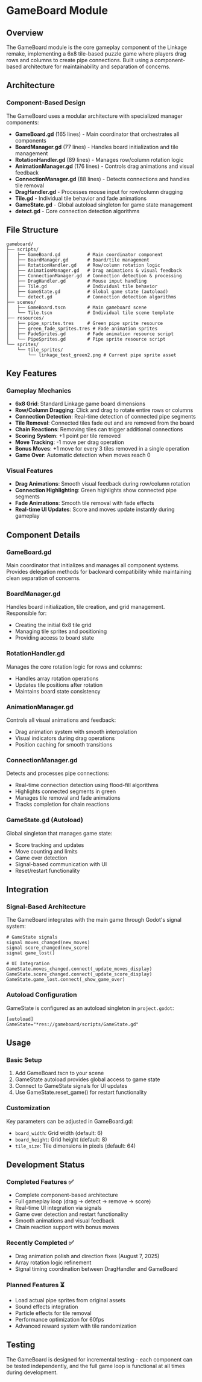 # GameBoard Module

## Overview
The GameBoard module is the core gameplay component of the Linkage remake, implementing a 6x8 tile-based puzzle game where players drag rows and columns to create pipe connections. Built using a component-based architecture for maintainability and separation of concerns.

## Architecture

### Component-Based Design
The GameBoard uses a modular architecture with specialized manager components:

- **GameBoard.gd** (165 lines) - Main coordinator that orchestrates all components
- **BoardManager.gd** (77 lines) - Handles board initialization and tile management
- **RotationHandler.gd** (89 lines) - Manages row/column rotation logic
- **AnimationManager.gd** (176 lines) - Controls drag animations and visual feedback
- **ConnectionManager.gd** (88 lines) - Detects connections and handles tile removal
- **DragHandler.gd** - Processes mouse input for row/column dragging
- **Tile.gd** - Individual tile behavior and fade animations
- **GameState.gd** - Global autoload singleton for game state management
- **detect.gd** - Core connection detection algorithms

## File Structure

```
gameboard/
├── scripts/
│   ├── GameBoard.gd          # Main coordinator component
│   ├── BoardManager.gd       # Board/tile management
│   ├── RotationHandler.gd    # Row/column rotation logic
│   ├── AnimationManager.gd   # Drag animations & visual feedback
│   ├── ConnectionManager.gd  # Connection detection & processing
│   ├── DragHandler.gd        # Mouse input handling
│   ├── Tile.gd               # Individual tile behavior
│   ├── GameState.gd          # Global game state (autoload)
│   └── detect.gd             # Connection detection algorithms
├── scenes/
│   ├── GameBoard.tscn        # Main gameboard scene
│   └── Tile.tscn             # Individual tile scene template
├── resources/
│   ├── pipe_sprites.tres     # Green pipe sprite resource
│   ├── green_fade_sprites.tres # Fade animation sprites
│   ├── FadeSprites.gd        # Fade animation resource script
│   └── PipeSprites.gd        # Pipe sprite resource script
└── sprites/
    └── tile_sprites/
        └── linkage_test_green2.png # Current pipe sprite asset
```

## Key Features

### Gameplay Mechanics
- **6x8 Grid**: Standard Linkage game board dimensions
- **Row/Column Dragging**: Click and drag to rotate entire rows or columns
- **Connection Detection**: Real-time detection of connected pipe segments
- **Tile Removal**: Connected tiles fade out and are removed from the board
- **Chain Reactions**: Removing tiles can trigger additional connections
- **Scoring System**: +1 point per tile removed
- **Move Tracking**: -1 move per drag operation
- **Bonus Moves**: +1 move for every 3 tiles removed in a single operation
- **Game Over**: Automatic detection when moves reach 0

### Visual Features
- **Drag Animations**: Smooth visual feedback during row/column rotation
- **Connection Highlighting**: Green highlights show connected pipe segments
- **Fade Animations**: Smooth tile removal with fade effects
- **Real-time UI Updates**: Score and moves update instantly during gameplay

## Component Details

### GameBoard.gd
Main coordinator that initializes and manages all component systems. Provides delegation methods for backward compatibility while maintaining clean separation of concerns.

### BoardManager.gd
Handles board initialization, tile creation, and grid management. Responsible for:
- Creating the initial 6x8 tile grid
- Managing tile sprites and positioning
- Providing access to board state

### RotationHandler.gd
Manages the core rotation logic for rows and columns:
- Handles array rotation operations
- Updates tile positions after rotation
- Maintains board state consistency

### AnimationManager.gd
Controls all visual animations and feedback:
- Drag animation system with smooth interpolation
- Visual indicators during drag operations
- Position caching for smooth transitions

### ConnectionManager.gd
Detects and processes pipe connections:
- Real-time connection detection using flood-fill algorithms
- Highlights connected segments in green
- Manages tile removal and fade animations
- Tracks completion for chain reactions

### GameState.gd (Autoload)
Global singleton that manages game state:
- Score tracking and updates
- Move counting and limits
- Game over detection
- Signal-based communication with UI
- Reset/restart functionality

## Integration

### Signal-Based Architecture
The GameBoard integrates with the main game through Godot's signal system:

```gdscript
# GameState signals
signal moves_changed(new_moves)
signal score_changed(new_score)  
signal game_lost()

# UI Integration
GameState.moves_changed.connect(_update_moves_display)
GameState.score_changed.connect(_update_score_display)
GameState.game_lost.connect(_show_game_over)
```

### Autoload Configuration
GameState is configured as an autoload singleton in `project.godot`:
```
[autoload]
GameState="*res://gameboard/scripts/GameState.gd"
```

## Usage

### Basic Setup
1. Add GameBoard.tscn to your scene
2. GameState autoload provides global access to game state
3. Connect to GameState signals for UI updates
4. Use GameState.reset_game() for restart functionality

### Customization
Key parameters can be adjusted in GameBoard.gd:
- `board_width`: Grid width (default: 6)
- `board_height`: Grid height (default: 8)  
- `tile_size`: Tile dimensions in pixels (default: 64)

## Development Status

### Completed Features ✅
- Complete component-based architecture
- Full gameplay loop (drag → detect → remove → score)
- Real-time UI integration via signals
- Game over detection and restart functionality
- Smooth animations and visual feedback
- Chain reaction support with bonus moves

### Recently Completed ✅
- Drag animation polish and direction fixes (August 7, 2025)
- Array rotation logic refinement
- Signal timing coordination between DragHandler and GameBoard

### Planned Features ⏳
- Load actual pipe sprites from original assets
- Sound effects integration
- Particle effects for tile removal
- Performance optimization for 60fps
- Advanced reward system with tile randomization

## Testing
The GameBoard is designed for incremental testing - each component can be tested independently, and the full game loop is functional at all times during development.